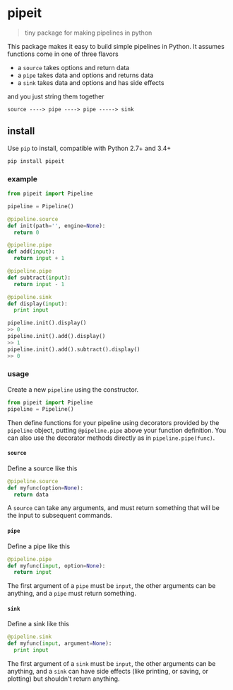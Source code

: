 # pipeit

> tiny package for making pipelines in python

This package makes it easy to build simple pipelines in Python. It assumes functions come in one of three flavors
- a `source` takes options and return data
- a `pipe` takes data and options and returns data
- a `sink` takes data and options and has side effects

and you just string them together
```
source ----> pipe ----> pipe -----> sink
```

## install

Use `pip` to install, compatible with Python 2.7+ and 3.4+

```
pip install pipeit
```

### example

```python
from pipeit import Pipeline

pipeline = Pipeline()

@pipeline.source
def init(path='', engine=None):
  return 0

@pipeline.pipe
def add(input):
  return input + 1

@pipeline.pipe
def subtract(input):
  return input - 1

@pipeline.sink
def display(input):
  print input

pipeline.init().display()
>> 0
pipeline.init().add().display()
>> 1
pipeline.init().add().subtract().display()
>> 0
```

### usage

Create a new `pipeline` using the constructor.

```python
from pipeit import Pipeline
pipeline = Pipeline()
```

Then define functions for your pipeline using decorators provided by the `pipeline` object, putting `@pipeline.pipe` above your function definition. You can also use the decorator methods directly as in `pipeline.pipe(func)`.

#### `source`

Define a source like this

```python
@pipeline.source
def myfunc(option=None):
  return data
```
A `source` can take any arguments, and must return something that will be the input to subsequent commands.

#### `pipe`

Define a pipe like this

```python
@pipeline.pipe
def myfunc(input, option=None):
  return input
```
The first argument of a `pipe` must be `input`, the other arguments can be anything, and a `pipe` must return something.

#### `sink`

Define a sink like this

```python
@pipeline.sink
def myfunc(input, argument=None):
  print input
```
The first argument of a `sink` must be `input`, the other arguments can be anything, and a `sink` can have side effects (like printing, or saving, or plotting) but shouldn't return anything.
